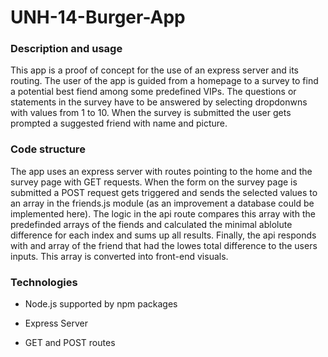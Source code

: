 # UNH-14-Burger-App

### Description and usage

This app is a proof of concept for the use of an express server and its routing. The user of the app is guided from a homepage to a survey to find a potential best fiend among some predefined VIPs. The questions or statements in the survey have to be answered by selecting dropdonwns with values from 1 to 10. When the survey is submitted the user gets prompted a suggested friend with name and picture.

### Code structure

The app uses an express server with routes pointing to the home and the survey page with GET requests. When the form on the survey page is submitted a POST request gets triggered and sends the selected values to an array in the friends.js module (as an improvement a database could be implemented here). The logic in the api route compares this array with the predefinded arrays of the fiends and calculated the minimal ablolute difference for each index and sums up all results. Finally, the api responds with and array of the friend that had the lowes total difference to the users inputs. This array is converted into front-end visuals.

### Technologies

* Node.js supported by npm packages

* Express Server

* GET and POST routes